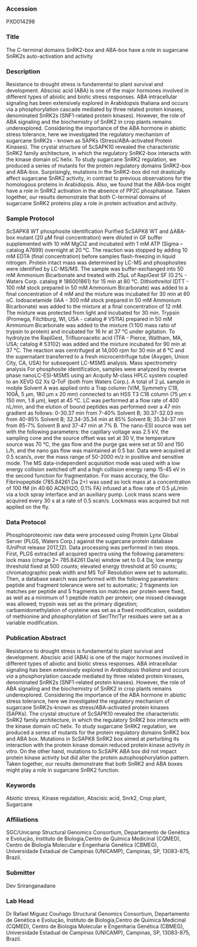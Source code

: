 ### Accession
PXD014298

### Title
The C-terminal domains SnRK2-box and ABA-box have a role in sugarcane SnRK2s auto-activation and activity

### Description
Resistance to drought stress is fundamental to plant survival and development. Abscisic acid (ABA) is one of the major hormones involved in different types of abiotic and biotic stress responses. ABA intracellular signaling has been extensively explored in Arabidopsis thaliana and occurs via a phosphorylation cascade mediated by three related protein kinases, denominated SnRK2s (SNF1-related protein kinases). However, the role of ABA signaling and the biochemistry of SnRK2 in crop plants remains underexplored. Considering the importance of the ABA hormone in abiotic stress tolerance, here we investigated the regulatory mechanism of sugarcane SnRK2s - known as SAPKs (Stress/ABA-activated Protein Kinases). The crystal structure of ScSAPK10 revealed the characteristic SnRK2 family architecture, in which the regulatory SnRK2-box interacts with the kinase domain αC helix. To study sugarcane SnRK2 regulation, we produced a series of mutants for the protein regulatory domains SnRK2-box and ABA-box. Surprisingly, mutations in the SnRK2-box did not drastically affect sugarcane SnRK2 activity, in contrast to previous observations for the homologous proteins in Arabidopsis. Also, we found that the ABA-box might have a role in SnRK2 activation in the absence of PP2C phosphatase. Taken together, our results demonstrate that both C-terminal domains of sugarcane SnRK2 proteins play a role in protein activation and activity.

### Sample Protocol
ScSAPK8 WT phosphosite identification Purified ScSAPK8 WT and ∆ABA-box mutant (20 μM final concentration) were diluted in GF buffer supplemented with 10 mM MgCl2 and incubated with 1 mM ATP (Sigma – catalog A7699) overnight at 20 °C. The reaction was stopped by adding 10 mM EDTA (final concentration) before samples flash-freezing in liquid nitrogen. Protein intact mass was determined by LC-MS and phosphosites were identified by LC-MS/MS. The sample was buffer-exchanged into 50 mM Ammonium Bicarbonate and treated with 25µL of RapiGest SF (0.2% - Waters Corp. catalog # 186001861) for 15 min at 80 °C. Dithiothreitol (DTT - 100 mM stock prepared in 50 mM Ammonium Bicarbonate) was added to a final concentration of 4 mM and the mixture was incubated for 30 min at 60 oC. Iodoacetamide (IAA - 300 mM stock prepared in 50 mM Ammonium Bicarbonate) was added to the mixture at a final concentration of 12 mM. The mixture was protected from light and incubated for 30 min. Trypsin (Promega, Fitchburg, WI, USA - catalog # V511A) prepared in 50 mM Ammonium Bicarbonate was added to the mixture (1:100 mass ratio of trypsin to protein) and incubated for 16 hr at 37 °C under agitation. To hydrolyze the RapiGest, Trifluoroacetic acid (TFA - Pierce, Waltham, MA, USA; catalog # 53102) was added and the mixture incubated for 90 min at 37 °C. The reaction was centrifuged at 14,000 rpm for 30 min at 6 °C and the supernatant transferred to a fresh microcentrifuge tube (Axygen, Union City, CA, USA) for subsequent LC-MSMS analysis.  Mass spectrometry analysis For phosphosite identification, samples were analyzed by reverse phase nanoLC-ESI-MSMS using an Acquity M-class HPLC system coupled to an XEVO G2 Xs Q-ToF (both from Waters Corp.). A total of 2 μL sample in mobile Solvent A was applied onto a Trap column (V/M, Symmetry C18, 100Ǻ, 5 µm, 180 µm x 20 mm) connected to an HSS T3 C18 column (75 µm x 150 mm, 1.8 μm), kept at 45 °C. LC was performed at a flow rate of 400 nL/min, and the  elution of bound peptides was performed over a 47 min gradient as follows: 0-30.37 min from 7-40% Solvent B; 30.37-32.03 min from 40-85% Solvent B; 32.34-35.34 min at 85% Solvent B; 35.34-37 min from 85-7% Solvent B and 37-47 min at 7% B. The nano-ESI source was set with the following parameters: the capillary voltage was 2.5 kV, the sampling cone and the source offset was set at 30 V, the temperature source was 70 °C, the gas flow and the purge gas were set at 50 and 150 L/h, and the nano gas flow was maintained at 0.5 bar. Data were acquired at 0.5 scan/s, over the mass range of 50-2000 m/z in positive and sensitive mode. The MS data-independent acquisition mode was used with a low energy collision switched off and a high collision energy ramp 15-45 eV in the second function for fragmentation. For mass accuracy, the Glu-Fibrinopeptide (785.84261 Da 2+) was used as lock mass at a concentration of 100 fM (in 40:60 ACN/H2O, 0.1% FA) infused at a flow rate of 0.5 µL/min via a lock spray interface and an auxiliary pump. Lock mass scans were acquired every 30 s at a rate of 0.5 scan/s. Lockmass was acquired but not applied on the fly.

### Data Protocol
Phosphoproteomic raw data were processed using Protein Lynx Global Server (PLGS, Waters Corp.) against the sugarcane protein database (UniProt release 2017_12). Data processing was performed in two steps. First, PLGS extracted all acquired spectra using the following parameters:  lock mass (charge 2= 785.84261 Da/e) window set to 0.4 Da; low energy threshold fixed at 500 counts; elevated energy threshold at 50 counts; chromatographic peak width and MS ToF Resolution were set to automatic. Then, a database search was performed with the following parameters: peptide and fragment tolerance were set to automatic; 2 fragments ion matches per peptide and 5 fragments ion matches per protein were fixed, as well as a minimum of 1 peptide match per protein; one missed cleavage was allowed; trypsin was set as the primary digestion; carbamidomethylation of cysteine was set as a fixed modification, oxidation of methionine and phosphorylation of Ser/Thr/Tyr residues were set as a variable modification.

### Publication Abstract
Resistance to drought stress is fundamental to plant survival and development. Abscisic acid (ABA) is one of the major hormones involved in different types of abiotic and biotic stress responses. ABA intracellular signaling has been extensively explored in <i>Arabidopsis thaliana</i> and occurs <i>via</i> a phosphorylation cascade mediated by three related protein kinases, denominated SnRK2s (SNF1-related protein kinases). However, the role of ABA signaling and the biochemistry of SnRK2 in crop plants remains underexplored. Considering the importance of the ABA hormone in abiotic stress tolerance, here we investigated the regulatory mechanism of sugarcane SnRK2s-known as stress/ABA-activated protein kinases (SAPKs). The crystal structure of ScSAPK10 revealed the characteristic SnRK2 family architecture, in which the regulatory SnRK2 box interacts with the kinase domain &#x3b1;C helix. To study sugarcane SnRK2 regulation, we produced a series of mutants for the protein regulatory domains SnRK2 box and ABA box. Mutations in ScSAPK8 SnRK2 box aimed at perturbing its interaction with the protein kinase domain reduced protein kinase activity <i>in vitro</i>. On the other hand, mutations to ScSAPK ABA box did not impact protein kinase activity but did alter the protein autophosphorylation pattern. Taken together, our results demonstrate that both SnRK2 and ABA boxes might play a role in sugarcane SnRK2 function.

### Keywords
Abiotic stress, Kinase regulation, Abscisic acid, Snrk2, Crop plant, Sugarcane

### Affiliations
SGC/Unicamp
Structural Genomics Consortium, Departamento de Genética e Evolução, Instituto de Biologia,Centro de Química Medicinal (CQMED), Centro de Biologia Molecular e Engenharia Genética (CBMEG), Universidade Estadual de Campinas (UNICAMP), Campinas, SP, 13083-875, Brazil.

### Submitter
Dev Sriranganadane

### Lab Head
Dr Rafael Miguez Couñago
Structural Genomics Consortium, Departamento de Genética e Evolução, Instituto de Biologia,Centro de Química Medicinal (CQMED), Centro de Biologia Molecular e Engenharia Genética (CBMEG), Universidade Estadual de Campinas (UNICAMP), Campinas, SP, 13083-875, Brazil.


